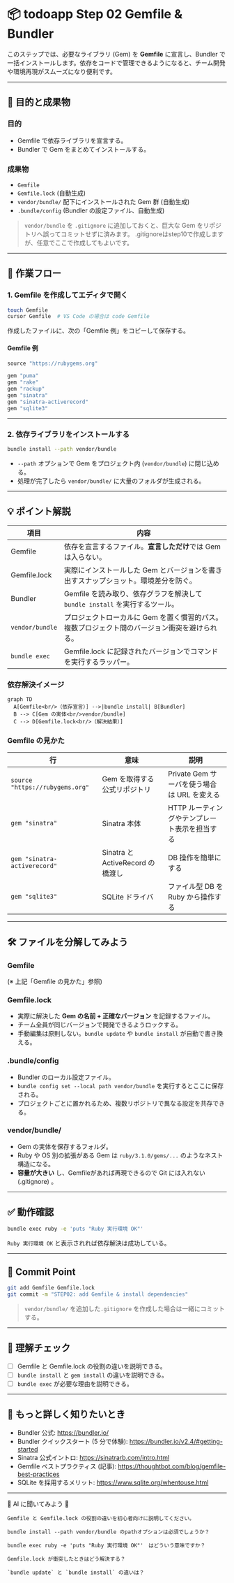# 📦 todoapp Step 02 Gemfile & Bundler

このステップでは、必要なライブラリ (Gem) を **Gemfile** に宣言し、Bundler で一括インストールします。依存をコードで管理できるようになると、チーム開発や環境再現がスムーズになり便利です。

---

## 🎯 目的と成果物

### 目的
- Gemfile で依存ライブラリを宣言する。
- Bundler で Gem をまとめてインストールする。

### 成果物
- `Gemfile`
- `Gemfile.lock` (自動生成)
- `vendor/bundle/` 配下にインストールされた Gem 群 (自動生成)
- `.bundle/config` (Bundler の設定ファイル、自動生成)

> `vendor/bundle` を `.gitignore` に追加しておくと、巨大な Gem をリポジトリへ誤ってコミットせずに済みます。
> .gitignoreはstep10で作成しますが、任意でここで作成してもよいです。

---

## 🚀 作業フロー

### 1. Gemfile を作成してエディタで開く
```bash
touch Gemfile
cursor Gemfile  # VS Code の場合は code Gemfile
```

作成したファイルに、次の「Gemfile 例」をコピーして保存する。

#### Gemfile 例
```ruby
source "https://rubygems.org"

gem "puma"
gem "rake"
gem "rackup"
gem "sinatra"
gem "sinatra-activerecord"
gem "sqlite3"
```

---

### 2. 依存ライブラリをインストールする
```bash
bundle install --path vendor/bundle
```

- `--path` オプションで Gem をプロジェクト内 (`vendor/bundle`) に閉じ込める。
- 処理が完了したら `vendor/bundle/` に大量のフォルダが生成される。

---

## 💡 ポイント解説
| 項目 | 内容 |
|----|----|
| Gemfile | 依存を宣言するファイル。**宣言しただけ**では Gem は入らない。 |
| Gemfile.lock | 実際にインストールした Gem とバージョンを書き出すスナップショット。環境差分を防ぐ。 |
| Bundler | Gemfile を読み取り、依存グラフを解決して `bundle install` を実行するツール。 |
| `vendor/bundle` | プロジェクトローカルに Gem を置く慣習的パス。複数プロジェクト間のバージョン衝突を避けられる。 |
| `bundle exec` | Gemfile.lock に記録されたバージョンでコマンドを実行するラッパー。 |

### 依存解決イメージ
```mermaid
graph TD
  A[Gemfile<br/>（依存宣言）] -->|bundle install| B[Bundler]
  B --> C[Gem の実体<br/>vendor/bundle]
  C --> D[Gemfile.lock<br/>（解決結果）]
```

### Gemfile の見かた
| 行 | 意味 | 説明 |
|----|------|-----------|
| `source "https://rubygems.org"` | Gem を取得する公式リポジトリ | Private Gem サーバを使う場合は URL を変える |
| `gem "sinatra"` | Sinatra 本体 | HTTP ルーティングやテンプレート表示を担当する |
| `gem "sinatra-activerecord"` | Sinatra と ActiveRecord の橋渡し | DB 操作を簡単にする |
| `gem "sqlite3"` | SQLite ドライバ | ファイル型 DB を Ruby から操作する |

---

## 🛠️ ファイルを分解してみよう

### Gemfile
(※ 上記「Gemfile の見かた」参照)

### Gemfile.lock
- 実際に解決した **Gem の名前 + 正確なバージョン** を記録するファイル。
- チーム全員が同じバージョンで開発できるようロックする。
- 手動編集は原則しない。`bundle update` や `bundle install` が自動で書き換える。

### .bundle/config
- Bundler のローカル設定ファイル。
- `bundle config set --local path vendor/bundle` を実行するとここに保存される。
- プロジェクトごとに置かれるため、複数リポジトリで異なる設定を共存できる。

### vendor/bundle/
- Gem の実体を保存するフォルダ。
- Ruby や OS 別の拡張がある Gem は `ruby/3.1.0/gems/...` のようなネスト構造になる。
- **容量が大きい** し、Gemfileがあれば再現できるので Git には入れない (.gitignore) 。

---

## ✅ 動作確認
```bash
bundle exec ruby -e 'puts "Ruby 実行環境 OK"'
```
`Ruby 実行環境 OK` と表示されれば依存解決は成功している。

---

## 🚩 Commit Point
```bash
git add Gemfile Gemfile.lock
git commit -m "STEP02: add Gemfile & install dependencies"
```

> `vendor/bundle/` を追加した`.gitignore` を作成した場合は一緒にコミットする。

---

## 📝 理解チェック
- [ ] Gemfile と Gemfile.lock の役割の違いを説明できる。
- [ ] `bundle install` と `gem install` の違いを説明できる。
- [ ] `bundle exec` が必要な理由を説明できる。

---

## 🔗 もっと詳しく知りたいとき
- Bundler 公式: https://bundler.io/
- Bundler クイックスタート (5 分で体験): https://bundler.io/v2.4/#getting-started
- Sinatra 公式イントロ: https://sinatrarb.com/intro.html
- Gemfile ベストプラクティス (記事): https://thoughtbot.com/blog/gemfile-best-practices
- SQLite を採用するメリット: https://www.sqlite.org/whentouse.html

---

🤔 AI に聞いてみよう 🤖
```
Gemfile と Gemfile.lock の役割の違いを初心者向けに説明してください。

bundle install --path vendor/bundle のpathオプションは必須でしょうか？

bundle exec ruby -e 'puts "Ruby 実行環境 OK"'　はどういう意味ですか？

Gemfile.lock が衝突したときはどう解決する？

`bundle update` と `bundle install` の違いは？

``` 
